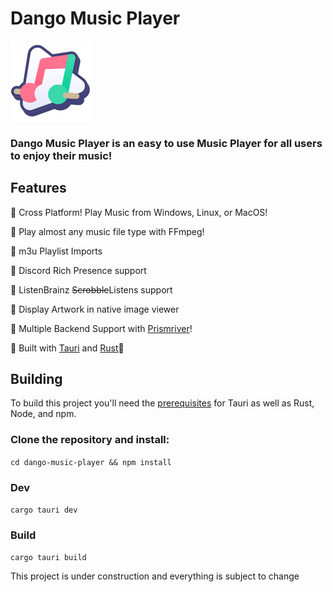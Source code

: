 # Dango Music Player                                                                     
![Dango Music Player logo](https://github.com/Dangoware/dango-music-player/blob/main/src-tauri/icons/128x128.png?raw=true) 

### Dango Music Player is an easy to use Music Player for all users to enjoy their music!

## Features

🍡 Cross Platform! Play Music from Windows, Linux, or MacOS!

🍡 Play almost any music file type with FFmpeg!

🍡 m3u Playlist Imports

🍡 Discord Rich Presence support

🍡 ListenBrainz ~~Scrobble~~Listens support

🍡 Display Artwork in native image viewer

🍡 Multiple Backend Support with [Prismriver](https://github.com/Dangoware/prismriver)!

🍡 Built with [Tauri](https://tauri.app/) and [Rust](https://www.rust-lang.org/)🦀


## Building
To build this project you'll need the [prerequisites](https://tauri.app/start/prerequisites/) for Tauri as well as Rust, Node, and npm.

### Clone the repository and install:

`cd dango-music-player && npm install`

### Dev

`cargo tauri dev`

### Build

`cargo tauri build`




This project is under construction and everything is subject to change

